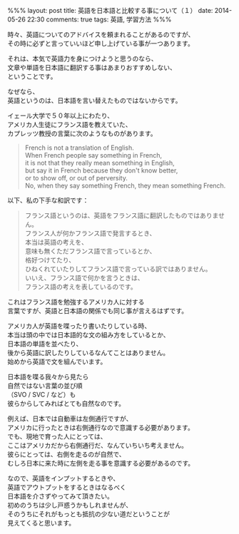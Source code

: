 %%%
layout: post
title: 英語を日本語と比較する事について（１）
date: 2014-05-26 22:30
comments: true
tags: 英語, 学習方法
%%%

時々、英語についてのアドバイスを頼まれることがあるのですが、<br />
その時に必ずと言っていいほど申し上げている事が一つあります。

それは、本気で英語力を身につけようと思うのなら、<br />
<span class="emphasis">文章や単語を日本語に翻訳する事はあまりおすすめしない</span>、<br />
ということです。

なぜなら、<br />
英語というのは、日本語を言い替えたものではないからです。

イェール大学で５０年以上にわたり、<br />
アメリカ人生徒にフランス語を教えていた、<br />
カプレッツ教授の言葉に次のようなものがあります。

> French is not a translation of English.<br />
> When French people say something in French,<br />
> it is not that they really mean something in English,<br />
> but say it in French because they don't know better,<br />
> or to show off, or out of perversity.<br />
> No, when they say something French, they mean something French.

以下、私の下手な和訳です：

> フランス語というのは、英語をフランス語に翻訳したものではありません。<br />
> フランス人が何かフランス語で発言するとき、<br />
> 本当は英語の考えを、<br />
> 意味も無くただフランス語で言っているとか、<br />
> 格好つけてたり、<br />
> ひねくれていたりしてフランス語で言っている訳ではありません。<br />
> いいえ、フランス語で何かを言うときは、<br />
> フランス語の考えを表しているのです。

これはフランス語を勉強するアメリカ人に対する<br />
言葉ですが、英語と日本語の関係でも同じ事が言えるはずです。

アメリカ人が英語を喋ったり書いたりしている時、<br />
本当は頭の中では日本語的な文の組み方をしているとか、<br />
日本語の単語を並べたり、<br />
後から英語に訳したりしているなんてことはありません。<br />
始めから英語で文を組んでいます。

日本語を喋る我々から見たら<br />
自然ではない言葉の並び順<br />
（SVO / SVC / など）も<br />
彼らからしてみればとても自然なのです。

例えば、日本では自動車は左側通行ですが、<br />
アメリカに行ったときは右側通行なので意識する必要があります。<br />
でも、現地で育った人にとっては、<br />
ここはアメリカだから右側通行だ、なんていちいち考えません。<br />
彼らにとっては、右側を走るのが自然で、<br />
むしろ日本に来た時に左側を走る事を意識する必要があるのです。

なので、英語をインプットするときや、<br />
英語でアウトプットをするときはなるべく<br />
日本語を介さずやってみて頂きたい。<br />
初めのうちは少し戸惑うかもしれませんが、<br />
そのうちにそれがもっとも抵抗の少ない道だということが<br />
見えてくると思います。
